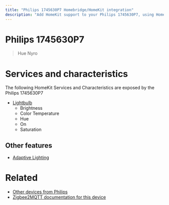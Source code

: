 ```yaml
---
title: "Philips 1745630P7 Homebridge/HomeKit integration"
description: "Add HomeKit support to your Philips 1745630P7, using Homebridge, Zigbee2MQTT and homebridge-z2m."
---
```

<!---
This file has been GENERATED using src/docgen/docgen.ts
DO NOT EDIT THIS FILE MANUALLY!
-->
# Philips 1745630P7
> Hue Nyro


# Services and characteristics
The following HomeKit Services and Characteristics are exposed by
the Philips 1745630P7

* [Lightbulb](../../light.md)
  * Brightness
  * Color Temperature
  * Hue
  * On
  * Saturation

## Other features
* [Adaptive Lighting](../../light.md)

# Related
* [Other devices from Philips](../index.md#philips)
* [Zigbee2MQTT documentation for this device](https://www.zigbee2mqtt.io/devices/1745630P7.html)